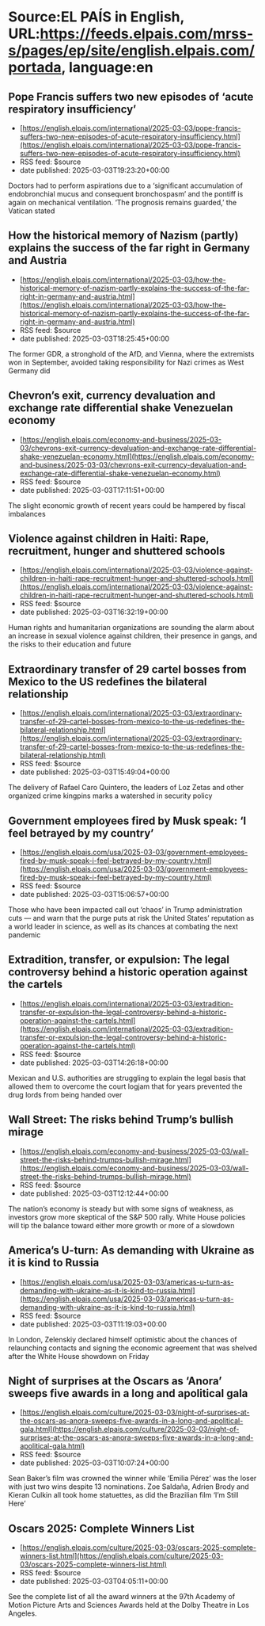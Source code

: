 # Source:EL PAÍS in English, URL:https://feeds.elpais.com/mrss-s/pages/ep/site/english.elpais.com/portada, language:en

## Pope Francis suffers two new episodes of ‘acute respiratory insufficiency’
 - [https://english.elpais.com/international/2025-03-03/pope-francis-suffers-two-new-episodes-of-acute-respiratory-insufficiency.html](https://english.elpais.com/international/2025-03-03/pope-francis-suffers-two-new-episodes-of-acute-respiratory-insufficiency.html)
 - RSS feed: $source
 - date published: 2025-03-03T19:23:20+00:00

Doctors had to perform aspirations due to a ‘significant accumulation of endobronchial mucus and consequent  bronchospasm’ and the pontiff is again on mechanical ventilation. ‘The prognosis remains guarded,’ the Vatican stated

## How the historical memory of Nazism (partly) explains the success of the far right in Germany and Austria
 - [https://english.elpais.com/international/2025-03-03/how-the-historical-memory-of-nazism-partly-explains-the-success-of-the-far-right-in-germany-and-austria.html](https://english.elpais.com/international/2025-03-03/how-the-historical-memory-of-nazism-partly-explains-the-success-of-the-far-right-in-germany-and-austria.html)
 - RSS feed: $source
 - date published: 2025-03-03T18:25:45+00:00

The former GDR, a stronghold of the AfD, and Vienna, where the extremists won in September, avoided taking responsibility for Nazi crimes as West Germany did

## Chevron’s exit, currency devaluation and exchange rate differential shake Venezuelan economy
 - [https://english.elpais.com/economy-and-business/2025-03-03/chevrons-exit-currency-devaluation-and-exchange-rate-differential-shake-venezuelan-economy.html](https://english.elpais.com/economy-and-business/2025-03-03/chevrons-exit-currency-devaluation-and-exchange-rate-differential-shake-venezuelan-economy.html)
 - RSS feed: $source
 - date published: 2025-03-03T17:11:51+00:00

The slight economic growth of recent years could be hampered by fiscal imbalances

## Violence against children in Haiti: Rape, recruitment, hunger and shuttered schools
 - [https://english.elpais.com/international/2025-03-03/violence-against-children-in-haiti-rape-recruitment-hunger-and-shuttered-schools.html](https://english.elpais.com/international/2025-03-03/violence-against-children-in-haiti-rape-recruitment-hunger-and-shuttered-schools.html)
 - RSS feed: $source
 - date published: 2025-03-03T16:32:19+00:00

Human rights and humanitarian organizations are sounding the alarm about an increase in sexual violence against children, their presence in gangs, and the risks to their education and future

## Extraordinary transfer of 29 cartel bosses from Mexico to the US redefines the bilateral relationship
 - [https://english.elpais.com/international/2025-03-03/extraordinary-transfer-of-29-cartel-bosses-from-mexico-to-the-us-redefines-the-bilateral-relationship.html](https://english.elpais.com/international/2025-03-03/extraordinary-transfer-of-29-cartel-bosses-from-mexico-to-the-us-redefines-the-bilateral-relationship.html)
 - RSS feed: $source
 - date published: 2025-03-03T15:49:04+00:00

The delivery of Rafael Caro Quintero, the leaders of Loz Zetas and other organized crime kingpins marks a watershed in security policy

## Government employees fired by Musk speak: ‘I feel betrayed by my country’
 - [https://english.elpais.com/usa/2025-03-03/government-employees-fired-by-musk-speak-i-feel-betrayed-by-my-country.html](https://english.elpais.com/usa/2025-03-03/government-employees-fired-by-musk-speak-i-feel-betrayed-by-my-country.html)
 - RSS feed: $source
 - date published: 2025-03-03T15:06:57+00:00

Those who have been impacted call out ‘chaos’ in Trump administration cuts — and warn that the purge puts at risk the United States’ reputation as a world leader in science, as well as its chances at combating the next pandemic

## Extradition, transfer, or expulsion: The legal controversy behind a historic operation against the cartels
 - [https://english.elpais.com/international/2025-03-03/extradition-transfer-or-expulsion-the-legal-controversy-behind-a-historic-operation-against-the-cartels.html](https://english.elpais.com/international/2025-03-03/extradition-transfer-or-expulsion-the-legal-controversy-behind-a-historic-operation-against-the-cartels.html)
 - RSS feed: $source
 - date published: 2025-03-03T14:26:18+00:00

Mexican and U.S. authorities are struggling to explain the legal basis that allowed them to overcome the court logjam that for years prevented the drug lords from being handed over

## Wall Street: The risks behind Trump’s bullish mirage
 - [https://english.elpais.com/economy-and-business/2025-03-03/wall-street-the-risks-behind-trumps-bullish-mirage.html](https://english.elpais.com/economy-and-business/2025-03-03/wall-street-the-risks-behind-trumps-bullish-mirage.html)
 - RSS feed: $source
 - date published: 2025-03-03T12:12:44+00:00

The nation’s economy is steady but with some signs of weakness, as investors grow more skeptical of the S&P 500 rally. White House policies will tip the balance toward either more growth or more of a slowdown

## America’s U-turn: As demanding with Ukraine as it is kind to Russia
 - [https://english.elpais.com/usa/2025-03-03/americas-u-turn-as-demanding-with-ukraine-as-it-is-kind-to-russia.html](https://english.elpais.com/usa/2025-03-03/americas-u-turn-as-demanding-with-ukraine-as-it-is-kind-to-russia.html)
 - RSS feed: $source
 - date published: 2025-03-03T11:19:03+00:00

In London, Zelenskiy declared himself optimistic about the chances of relaunching contacts and signing the economic agreement that was shelved after the White House showdown on Friday

## Night of surprises at the Oscars as ‘Anora’ sweeps five awards in a long and apolitical gala
 - [https://english.elpais.com/culture/2025-03-03/night-of-surprises-at-the-oscars-as-anora-sweeps-five-awards-in-a-long-and-apolitical-gala.html](https://english.elpais.com/culture/2025-03-03/night-of-surprises-at-the-oscars-as-anora-sweeps-five-awards-in-a-long-and-apolitical-gala.html)
 - RSS feed: $source
 - date published: 2025-03-03T10:07:24+00:00

Sean Baker’s film was crowned the winner while ‘Emilia Pérez’ was the loser with just two wins despite 13 nominations. Zoe Saldaña, Adrien Brody and Kieran Culkin all took home statuettes, as did the Brazilian film ‘I’m Still Here’

## Oscars 2025: Complete Winners List
 - [https://english.elpais.com/culture/2025-03-03/oscars-2025-complete-winners-list.html](https://english.elpais.com/culture/2025-03-03/oscars-2025-complete-winners-list.html)
 - RSS feed: $source
 - date published: 2025-03-03T04:05:11+00:00

See the complete list of all the award winners at the 97th Academy of Motion Picture Arts and Sciences Awards held at the Dolby Theatre in Los Angeles.

